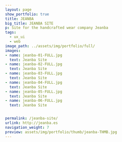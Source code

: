 ```yaml
---
layout: page
show_portfolio: true
title: JEANBA
big_title: JEANBA SITE
p: Site for the handcrafted wear company Jeanba
tags:
  - ux_ui
  - web
image_path: ../assets/img/portfolio/full/
images:
- name: jeanba-01-FULL.jpg
  text: Jeanba Site
- name: jeanba-02-FULL.jpg
  text: Jeanba Site
- name: jeanba-03-FULL.jpg
  text: Jeanba Site
- name: jeanba-04-FULL.jpg
  text: Jeanba Site
- name: jeanba-05-FULL.jpg
  text: Jeanba Site
- name: jeanba-06-FULL.jpg
  text: Jeanba Site


permalink: /jeanba-site/
urlink: http://jeanba.es
navigation_weight: 7
preview: assets/img/portfolio/thumb/jeanba-THMB.jpg
---
```


